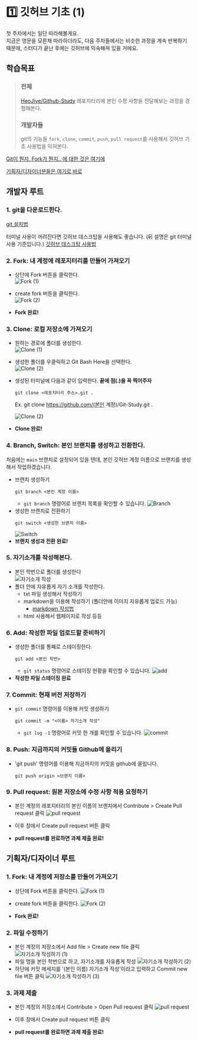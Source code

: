 # 1️⃣ 깃허브 기초 (1)

첫 주차에서는 일단 따라해볼게요.   
지금은 영문을 모른채 따라하더라도, 다음 주차들에서는 비슷한 과정을 계속 반복하기 때문에, 스터디가 끝난 후에는 깃허브에 익숙해져 있을 거에요. 

## 학습목표
> ### 전체
> [HeoJiye/Github-Study](https://github.com/HeoJiye/Github-Study) 레포지터리에 본인 수정 사항을 전달해보는 과정을 경험해본다.  
>
> ### 개발자들 
> git의 기능들 `fork`, `clone`, `commit`, `push`, `pull request`를 사용해서 깃허브 기초 사용법을 익혀본다.

[Git이 뭔지, Fork가 뭔지.. 에 대한 것은 여기에](./github-basic-zip.md)

[기획자/디자이너분들은 여기로 바로](#기획자디자이너-루트)

## 개발자 루트
### 1. git을 다운로드한다.
[git 설치법](https://shxrecord.tistory.com/115?category=677810)

터미널 사용이 꺼려진다면 깃허브 데스크탑을 사용해도 좋습니다. (뒤 설명은 git 터미널 사용 기준입니다.)
[깃허브 데스크탑 사용법](https://m.blog.naver.com/beaqon/221269438710)

### 2. Fork: 내 계정에 레포지터리를 만들어 가져오기
- 상단에 Fork 버튼을 클릭한다.  
    ![Fork (1)](img/01-1.png)

- create fork 버튼을 클릭한다.  
    ![Fork (2)](img/01-2.png)
- **Fork 완료!**

### 3. Clone: 로컬 저장소에 가져오기
- 원하는 경로에 폴더를 생성한다.  
    ![Clone (1)](img/01-3.png)
- 생성한 폴더를 우클릭하고 Git Bash Here을 선택한다.  
    ![Clone (2)](img/01-4.png)
- 생성된 터미널에 다음과 같이 입력한다. **끝에 점(.)을 꼭 찍어주자**
    ```
    git clone <레포지터리 주소>.git .
    ```
    Ex. git clone https://github.com/(본인 계정)/Git-Study.git .

    ![Clone (2)](img/01-5.png)

- **Clone 완료!**

### 4. Branch, Switch: 본인 브랜치를 생성하고 전환한다.
처음에는 `main` 브랜치로 설정되어 있을 텐데, 본인 깃허브 계정 이름으로 브랜치를 생성해서 작업하겠습니다.

- 브랜치 생성하기
    ```
    git branch <본인 계정 이름>
    ```
    - `git branch` 명령어로 브랜치 목록을 확인할 수 있습니다.
    ![Branch](img/01-6.png)
- 생성한 브랜치로 전환하기
    ```
    git switch <생성한 브랜치 이름>
    ```
    ![Switch](img/01-7.png)
- **브랜치 생성과 전환 완료!**

### 5. 자기소개를 작성해본다.
- 본인 학번으로 폴더를 생성한다  
    ![자기소개 작성](img/01-8.png)
- 폴더 안에 자유롭게 자기 소개를 작성한다.  
    - txt 파일 생성해서 작성하기  
    - markdown을 이용해 작성하기 (폴더안에 이미지 자유롭게 업로드 가능)  
        - [markdown 작성법](https://gist.github.com/ihoneymon/652be052a0727ad59601)
    - html 사용해서 웹페이지로 작성 등등

### 6. Add: 작성한 파일 업로드할 준비하기 
- 생성한 폴더를 통째로 스테이징한다.
    ```
    git add <본인 학번>
    ```
    - `git status` 명령어로 스테이징 현황을 확인할 수 있습니다.
    ![add](img/01-9.png)
- **작성한 파일 스테이징 완료**

### 7. Commit: 현재 버전 저장하기
- `git commit` 명령어를 이용해 커밋 생성하기
    ```
    git commit -m "<이름> 자기소개 작성"
    ```
    - `git log -1` 명령어로 커밋 한 개를 확인할 수 있습니다.
    ![commit](img/01-10.png)

### 8. Push: 지금까지의 커밋들 Github에 올리기
- 'git push' 명령어를 이용해 지금까지의 커밋을 github에 올립니다.
    ```
    git push origin <브랜치 이름>
    ```

### 9. Pull request: 원본 저장소에 수정 사항 적용 요청하기
- 본인 계정의 레포지터리의 본인 이름의 브랜치에서 Contribute > Create Pull request 클릭
 ![pull request](img/01-11.png)

- 이후 창에서 Create pull request 버튼 클릭 

 - **pull request를 완료하면 과제 제출 완료!**

## 기획자/디자이너 루트

### 1. Fork: 내 계정에 저장소를 만들어 가져오기
- 상단에 Fork 버튼을 클릭한다.
    ![Fork (1)](img/01-1.png)

- create fork 버튼을 클릭한다.
    ![Fork (2)](img/01-2.png)
- **Fork 완료!**

### 2. 파일 수정하기
- 본인 계정의 저장소에서 Add file > Create new file 클릭
    ![자기소개 작성하기 (1)](img/01-12.png)
- 파일 명을 본인 학번으로 하고, 자기소개를 자유롭게 작성
    ![자기소개 작성하기 (2)](img/01-13.png)
- 하단에 커밋 메세지를 '(본인 이름) 자기소개 작성'이라고 입력하고 Commit new file 버튼 클릭
    ![자기소개 작성하기 (3)](img/01-14.png)  

### 3. 과제 제출
- 본인 계정의 저장소에서 Contribute > Open Pull request 클릭
 ![pull request](img/01-11.png)

- 이후 창에서 Create pull request 버튼 클릭 

 - **pull request를 완료하면 과제 제출 완료!**